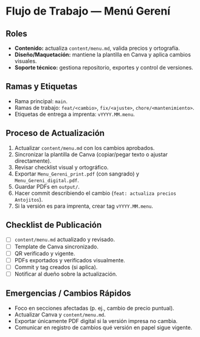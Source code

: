# Flujo de Trabajo — Menú Gerení

## Roles
- **Contenido:** actualiza `content/menu.md`, valida precios y ortografía.
- **Diseño/Maquetación:** mantiene la plantilla en Canva y aplica cambios visuales.
- **Soporte técnico:** gestiona repositorio, exportes y control de versiones.

## Ramas y Etiquetas
- Rama principal: `main`.
- Ramas de trabajo: `feat/<cambio>`, `fix/<ajuste>`, `chore/<mantenimiento>`.
- Etiquetas de entrega a imprenta: `vYYYY.MM.menu`.

## Proceso de Actualización
1. Actualizar `content/menu.md` con los cambios aprobados.
2. Sincronizar la plantilla de Canva (copiar/pegar texto o ajustar directamente).
3. Revisar checklist visual y ortográfico.
4. Exportar `Menu_Gereni_print.pdf` (con sangrado) y `Menu_Gereni_digital.pdf`.
5. Guardar PDFs en `output/`.
6. Hacer commit describiendo el cambio (`feat: actualiza precios Antojitos`).
7. Si la versión es para imprenta, crear tag `vYYYY.MM.menu`.

## Checklist de Publicación
- [ ] `content/menu.md` actualizado y revisado.
- [ ] Template de Canva sincronizado.
- [ ] QR verificado y vigente.
- [ ] PDFs exportados y verificados visualmente.
- [ ] Commit y tag creados (si aplica).
- [ ] Notificar al dueño sobre la actualización.

## Emergencias / Cambios Rápidos
- Foco en secciones afectadas (p. ej., cambio de precio puntual).
- Actualizar Canva y `content/menu.md`.
- Exportar únicamente PDF digital si la versión impresa no cambia.
- Comunicar en registro de cambios qué versión en papel sigue vigente.
